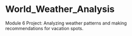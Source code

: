 # World_Weather_Analysis
Module 6 Project: Analyzing weather patterns and making recommendations for vacation spots.
